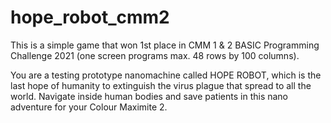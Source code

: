 # hope_robot_cmm2
 This is a simple game that won 1st place in CMM 1 & 2 BASIC Programming Challenge 2021 (one screen programs max. 48 rows by 100 columns).

You are a testing prototype nanomachine called HOPE ROBOT, which is the last hope of humanity to extinguish the virus plague that spread to all the world.
Navigate inside human bodies and save patients in this nano adventure for your Colour Maximite 2.